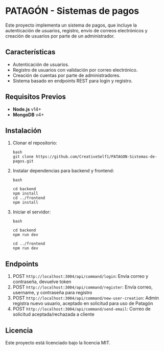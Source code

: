 # PATAGÓN - Sistemas de pagos

Este proyecto implementa un sistema de pagos, que incluye la autenticación de usuarios, registro, envío de correos electrónicos y creación de usuarios por parte de un administrador.


## Características
- Autenticación de usuarios.
- Registro de usuarios con validación por correo electrónico.
- Creación de cuentas por parte de administradores.
- Sistema basado en endpoints REST para login y registro.


## Requisitos Previos

- **Node.js** v14+ 
- **MongoDB** v4+


## Instalación

1. Clonar el repositorio:

    ```
    bash
    git clone https://github.com/CreativeSelf1/PATAGON-Sistemas-de-pagos.git
    ```
2. Instalar dependencias para backend y frontend:
    ```
    bash

    cd backend
    npm install
    cd ../frontend
    npm install
    ```

4. Iniciar el servidor:
    ```
    bash

    cd backend
    npm run dev

    cd ../frontend
    npm run dev
    ```

## Endpoints


1. POST `http://localhost:3004/api/command/login`: Envía correo y contraseña, devuelve token
2. POST `http://localhost:3004/api/command/register`: Envía correo, username, y contraseña para registro
3. POST `http://localhost:3004/api/command/new-user-creation`: Admin registra nuevo usuario, aceptado en solicitud para uso de Patagón
4. POST `http://localhost:3004/api/command/send-email`: Correo de solicitud aceptada/rechazada a cliente


## Licencia
Este proyecto está licenciado bajo la licencia MIT.
